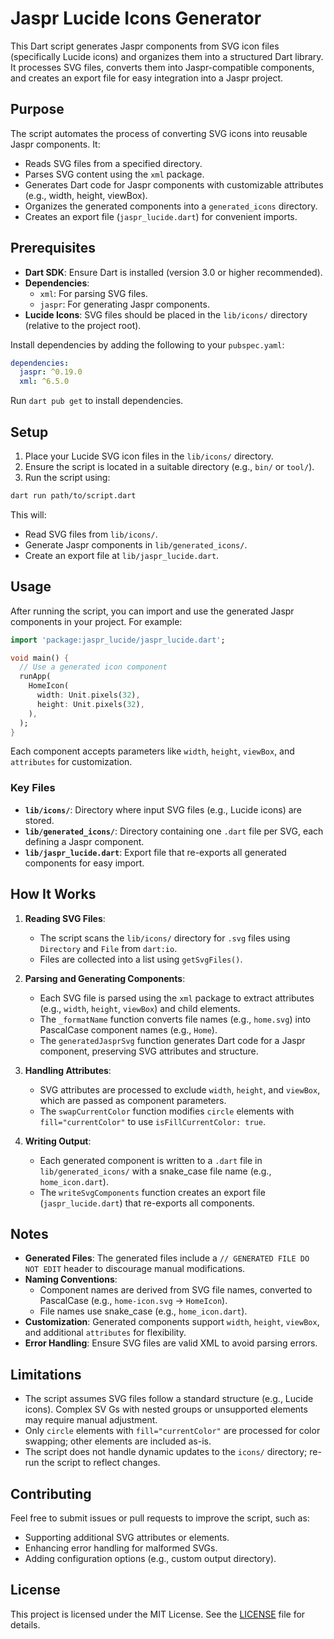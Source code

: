 # Jaspr Lucide Icons Generator


This Dart script generates Jaspr components from SVG icon files (specifically Lucide icons) and organizes them into a structured Dart library. It processes SVG files, converts them into Jaspr-compatible components, and creates an export file for easy integration into a Jaspr project.

## Purpose

The script automates the process of converting SVG icons into reusable Jaspr components. It:
- Reads SVG files from a specified directory.
- Parses SVG content using the `xml` package.
- Generates Dart code for Jaspr components with customizable attributes (e.g., width, height, viewBox).
- Organizes the generated components into a `generated_icons` directory.
- Creates an export file (`jaspr_lucide.dart`) for convenient imports.

## Prerequisites

- **Dart SDK**: Ensure Dart is installed (version 3.0 or higher recommended).
- **Dependencies**:
  - `xml`: For parsing SVG files.
  - `jaspr`: For generating Jaspr components.
- **Lucide Icons**: SVG files should be placed in the `lib/icons/` directory (relative to the project root).

Install dependencies by adding the following to your `pubspec.yaml`:

```yaml
dependencies:
  jaspr: ^0.19.0
  xml: ^6.5.0
```

Run `dart pub get` to install dependencies.

## Setup

1. Place your Lucide SVG icon files in the `lib/icons/` directory.
2. Ensure the script is located in a suitable directory (e.g., `bin/` or `tool/`).
3. Run the script using:

```bash
dart run path/to/script.dart
```

This will:
- Read SVG files from `lib/icons/`.
- Generate Jaspr components in `lib/generated_icons/`.
- Create an export file at `lib/jaspr_lucide.dart`.

## Usage

After running the script, you can import and use the generated Jaspr components in your project. For example:

```dart
import 'package:jaspr_lucide/jaspr_lucide.dart';

void main() {
  // Use a generated icon component
  runApp(
    HomeIcon(
      width: Unit.pixels(32),
      height: Unit.pixels(32),
    ),
  );
}
```

Each component accepts parameters like `width`, `height`, `viewBox`, and `attributes` for customization.

### Key Files

- **`lib/icons/`**: Directory where input SVG files (e.g., Lucide icons) are stored.
- **`lib/generated_icons/`**: Directory containing one `.dart` file per SVG, each defining a Jaspr component.
- **`lib/jaspr_lucide.dart`**: Export file that re-exports all generated components for easy import.

## How It Works

1. **Reading SVG Files**:
   - The script scans the `lib/icons/` directory for `.svg` files using `Directory` and `File` from `dart:io`.
   - Files are collected into a list using `getSvgFiles()`.

2. **Parsing and Generating Components**:
   - Each SVG file is parsed using the `xml` package to extract attributes (e.g., `width`, `height`, `viewBox`) and child elements.
   - The `_formatName` function converts file names (e.g., `home.svg`) into PascalCase component names (e.g., `Home`).
   - The `generatedJasprSvg` function generates Dart code for a Jaspr component, preserving SVG attributes and structure.

3. **Handling Attributes**:
   - SVG attributes are processed to exclude `width`, `height`, and `viewBox`, which are passed as component parameters.
   - The `swapCurrentColor` function modifies `circle` elements with `fill="currentColor"` to use `isFillCurrentColor: true`.

4. **Writing Output**:
   - Each generated component is written to a `.dart` file in `lib/generated_icons/` with a snake_case file name (e.g., `home_icon.dart`).
   - The `writeSvgComponents` function creates an export file (`jaspr_lucide.dart`) that re-exports all components.

## Notes

- **Generated Files**: The generated files include a `// GENERATED FILE DO NOT EDIT` header to discourage manual modifications.
- **Naming Conventions**:
  - Component names are derived from SVG file names, converted to PascalCase (e.g., `home-icon.svg` → `HomeIcon`).
  - File names use snake_case (e.g., `home_icon.dart`).
- **Customization**: Generated components support `width`, `height`, `viewBox`, and additional `attributes` for flexibility.
- **Error Handling**: Ensure SVG files are valid XML to avoid parsing errors.

## Limitations

- The script assumes SVG files follow a standard structure (e.g., Lucide icons). Complex SV Gs with nested groups or unsupported elements may require manual adjustment.
- Only `circle` elements with `fill="currentColor"` are processed for color swapping; other elements are included as-is.
- The script does not handle dynamic updates to the `icons/` directory; re-run the script to reflect changes.

## Contributing

Feel free to submit issues or pull requests to improve the script, such as:
- Supporting additional SVG attributes or elements.
- Enhancing error handling for malformed SVGs.
- Adding configuration options (e.g., custom output directory).

## License

This project is licensed under the MIT License. See the [LICENSE](LICENSE) file for details.
